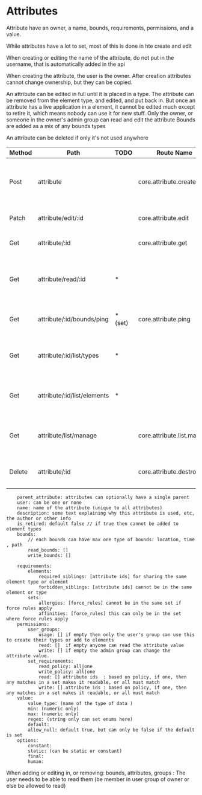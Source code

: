 # Attributes


Attribute have an owner, a name, bounds, requirements, permissions, and a value.

While attributes have a lot to set, most of this is done in hte create and edit

When creating or editing the name of the attribute, do not put in the username, that is automatically added in the api

When creating the attribute, the user is the owner. After creation attributes cannot change ownership, but they can be copied.

An attribute can be edited in full until it is placed in a type. The attribute can be removed from the element type, and edited, and put back in.
But once an attribute has a live application in a element, it cannot be edited much except to retire it, which means nobody can use it for new stuff.
Only the owner, or someone in the owner's admin group can read and edit the attribute
Bounds are added as a mix of any bounds types

An attribute can be deleted if only it's not used anywhere

| Method | Path                        | TODO    | Route Name                 | Operation                                           | Args                                                                  |
|--------|-----------------------------|:--------|----------------------------|-----------------------------------------------------|-----------------------------------------------------------------------|
| Post   | attribute                   |         | core.attribute.create      | Makes a new attribute with caller as owner          | Required name: optional requirements, permissions, bounds, and value  |
| Patch  | attribute/edit/:id          |         | core.attribute.edit        | Edit Attributes                                     | Any detail of the attribute, sparse update                            |
| Get    | attribute/:id               |         | core.attribute.get         | returns full attribute info                         |                                                                       |
| Get    | attribute/read/:id          | *       |                            | Read Attribute , giving the value (default or live) | Optional element type, element,set, location, time                    |
| Get    | attribute/:id/bounds/ping   | * (set) | core.attribute.ping        | Determines if the attribute is in bounds            | Location, Time, Space, User  and Set                                  |
| Get    | attribute/:id/list/types    | *       |                            | Show where attribute is used in the types           | can provide a search using element type and other attributes,iterator |
| Get    | attribute/:id/list/elements | *       |                            | Show where attribute is used in the elements        | can provide a search,iterator                                         |
| Get    | attribute/list/manage       |         | core.attribute.list.manage | Show attribute owned or managed by user             | can provide a search,iterator                                         |
| Delete | attribute/:id               |         | core.attribute.destroy     | Delete Attribute, if the user can                   |                                                                       |


        parent_attribute: attributes can optionally have a single parent
        user: can be one or none
        name: name of the attribute (unique to all attributes)
        description: some text explaining why this attribute is used, etc, the author or other info
        is_retired: default false // if true then cannot be added to element types 
        bounds:
            // each bounds can have max one type of bounds: location, time , path
            read_bounds: []
            write_bounds: []

        requirements:
            elements:
                required_siblings: [attribute ids] for sharing the same element type or element
                forbidden_siblings: [attribute ids] cannot be in the same element or type
            sets:
                allergies: [force_rules] cannot be in the same set if force rules apply 
                affinities: [force_rules] this can only be in the set where force rules apply
        permissions:
            user_groups:
                usage: [] if empty then only the user's group can use this to create their types or add to elements 
                read: []  if empty anyone can read the attribute value
                write: [] if empty the admin group can change the attribute value.
            set_requirements: 
                read_policy: all|one  
                write_policy: all|one  
                read: [] attribute ids  : based on policy, if one, then any matches in a set makes it readable, or all must match
                write: [] attribute ids : based on policy, if one, then any matches in a set makes it readable, or all must match
        value:
            value_type: (name of the type of data )
            min: (numeric only)
            max: (numeric only)
            regex: (string only can set enums here)
            default:
            allow_null: default true, but can only be false if the default is set
        options:
            constant:
            static: (can be static or constant)
            final:
            human:



When adding or editing in, or removing: bounds, attributes,  groups :
    The user needs to be able to read them (be member in user group of owner or else be allowed to read)
